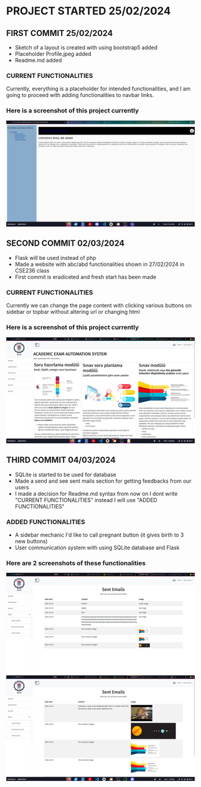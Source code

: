 # PROJECT STARTED 25/02/2024
## FIRST COMMIT 25/02/2024
- Sketch of a layout is created with using bootstrap5 added
- Placeholder Profile.jpeg added
- Readme.md added
### CURRENT FUNCTIONALITIES
Currently, everything is a placeholder for intended functionalities, and I am going to proceed with adding functionalities to navbar links.
### Here is a screenshot of this project currently
![alt text](https://github.com/chillyfeely/CSE236/blob/main/screenshots_of_the_project/Screenshot_from_2024-02-25.png?raw=true)

## SECOND COMMIT 02/03/2024
- Flask will be used instead of php
- Made a website with abc/abd functionalities shown in 27/02/2024 in CSE236 class
- First commit is eradiceted and fresh start has been made
### CURRENT FUNCTIONALITIES
Currently we can change the page content with clicking various buttons on sidebar or topbar without altering url or changing html
### Here is a screenshot of this project currently
![alt text](https://github.com/chillyfeely/CSE236/blob/main/screenshots_of_the_project/Screenshot_from_2024-03-03.png?raw=true)

## THIRD COMMIT 04/03/2024
- SQLite is started to be used for database
- Made a send and see sent mails section for getting feedbacks from our users
- I made a decision for Readme.md syntax from now on I dont write "CURRENT FUNCTIONALITIES" instead I will use "ADDED FUNCTIONALITIES"
### ADDED FUNCTIONALITIES
- A sidebar mechanic I'd like to call pregnant button (it gives birth to 3 new buttons)
- User communication system with using SQLite database and Flask
### Here are 2 screenshots of these functionalities
![alt text](https://github.com/chillyfeely/CSE236/blob/main/screenshots_of_the_project/Screenshot_from_2024-03-04_1.png?raw=true)
![alt text](https://github.com/chillyfeely/CSE236/blob/main/screenshots_of_the_project/Screenshot_from_2024-03-04_2.png?raw=true)
